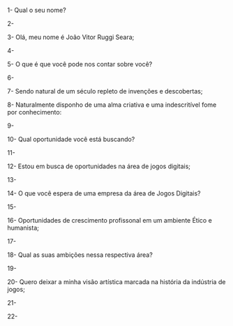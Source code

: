 1- Qual o seu nome?

2-

3- Olá, meu nome é João Vitor Ruggi Seara;

4-

5- O que é que você pode nos contar sobre você?

6-

7- Sendo natural de um século repleto de invenções e descobertas;

8- Naturalmente disponho de uma alma criativa e uma indescritível fome por conhecimento:

9-

10- Qual oportunidade você está buscando?

11-

12- Estou em busca de oportunidades na área de jogos digitais;

13-

14- O que você espera de uma empresa da área de Jogos Digitais?

15-

16- Oportunidades de crescimento profissonal em um ambiente Ético e humanista;

17-

18- Qual as suas ambições nessa respectiva área?

19-

20- Quero deixar a minha visão artística marcada na história da indústria de jogos;

21-

22-
